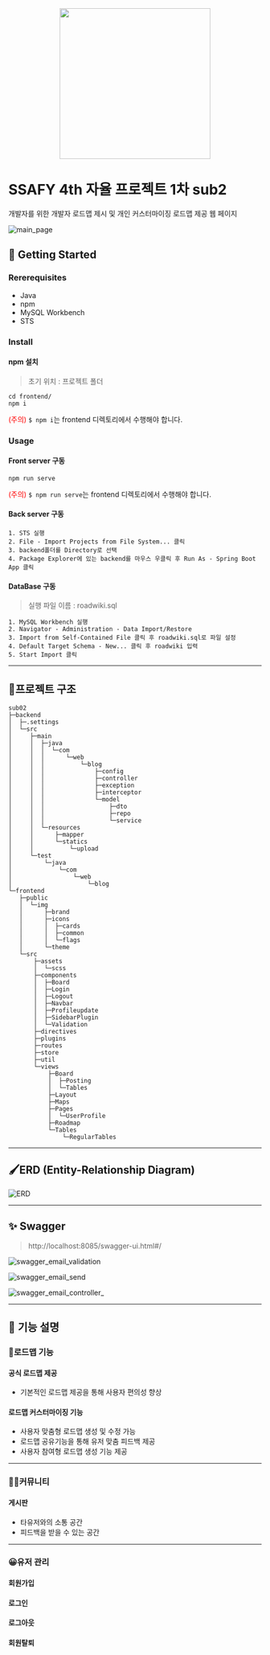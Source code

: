 

<center>
    <img src="documents/picture/roadwiki_logo.png" height="300">
</center>







# SSAFY 4th 자율 프로젝트 1차 sub2

개발자를 위한 개발자 로드맵 제시 및 개인 커스터마이징 로드맵 제공 웹 페이지

![main_page](documents/picture/main_page.PNG)

## 🚀 Getting Started

### Rererequisites

- Java
- npm
- MySQL Workbench
- STS

###  Install

#### npm 설치

> 초기 위치 : 프로젝트 폴더

```
cd frontend/
npm i
```

<span style="color: red;">(주의)</span> `$ npm i`는 frontend 디렉토리에서 수행해야 합니다.



### Usage

#### Front server 구동

```
npm run serve
```

<span style="color: red;">(주의)</span> `$ npm run serve`는 frontend 디렉토리에서 수행해야 합니다.



#### Back server 구동

```
1. STS 실행
2. File - Import Projects from File System... 클릭
3. backend폴더를 Directory로 선택
4. Package Explorer에 있는 backend를 마우스 우클릭 후 Run As - Spring Boot App 클릭
```



#### DataBase 구동

> 실행 파일 이름 : roadwiki.sql

```
1. MySQL Workbench 실행
2. Navigator - Administration - Data Import/Restore
3. Import from Self-Contained File 클릭 후 roadwiki.sql로 파일 설정
4. Default Target Schema - New... 클릭 후 roadwiki 입력
5. Start Import 클릭
```



---



## 📂프로젝트 구조

```
sub02
├─backend
│  ├─.settings
│  └─src
│     ├─main
│     │  ├─java
│     │  │  └─com
│     │  │      └─web
│     │  │          └─blog
│     │  │              ├─config
│     │  │              ├─controller
│     │  │              ├─exception
│     │  │              ├─interceptor
│     │  │              └─model
│     │  │                  ├─dto
│     │  │                  ├─repo
│     │  │                  └─service
│     │  └─resources
│     │      ├─mapper
│     │      └─statics
│     │          └─upload
│     └─test
│         └─java
│             └─com
│                 └─web
│                     └─blog
└─frontend
   ├─public
   │  └─img
   │      ├─brand
   │      ├─icons
   │      │  ├─cards
   │      │  ├─common
   │      │  └─flags
   │      └─theme
   └─src
       ├─assets
       │  └─scss
       ├─components
       │  ├─Board
       │  ├─Login
       │  ├─Logout
       │  ├─Navbar
       │  ├─Profileupdate
       │  ├─SidebarPlugin
       │  └─Validation
       ├─directives
       ├─plugins
       ├─routes
       ├─store
       ├─util
       └─views
           ├─Board
           │  ├─Posting
           │  └─Tables
           ├─Layout
           ├─Maps
           ├─Pages
           │  └─UserProfile
           ├─Roadmap
           └─Tables
               └─RegularTables
```



---

## 🖌ERD (Entity-Relationship Diagram)

![ERD](documents/picture/ERD.png)



---

## ✨ Swagger

> http://localhost:8085/swagger-ui.html#/



![swagger_email_validation](documents/picture/swagger_email_validation.png)

![swagger_email_send](documents/picture/swagger_email_send.png)

![swagger_email_controller_](documents/picture/swagger_email_controller_.png)



---



## 📜 기능 설명

### 🎨로드맵 기능

#### 공식 로드맵 제공

- 기본적인 로드맵 제공을 통해 사용자 편의성 향상

#### 로드맵 커스터마이징 기능

- 사용자 맞춤형 로드맵 생성 및 수정 가능
- 로드맵 공유기능을 통해 유저 맞춤 피드백 제공
- 사용자 참여형 로드맵 생성 기능 제공

---

### 👩‍💻커뮤니티

#### 게시판

- 타유저와의 소통 공간
- 피드백을 받을 수 있는 공간

---

### 😀유저 관리

#### 회원가입

#### 로그인

#### 로그아웃

#### 회원탈퇴
